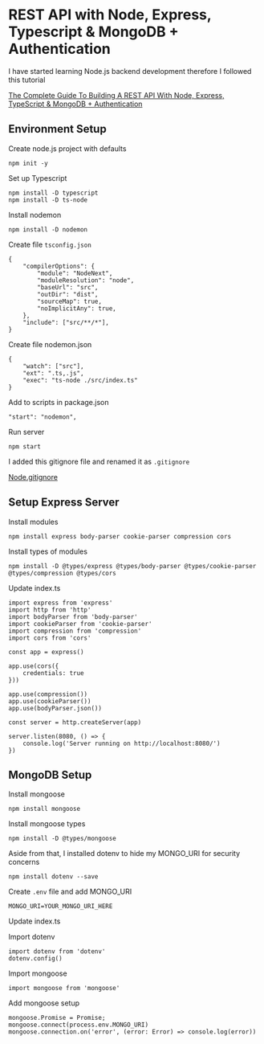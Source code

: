 # REST API with Node, Express, Typescript & MongoDB + Authentication

I have started learning Node.js backend development therefore I followed this tutorial

[The Complete Guide To Building A REST API With Node, Express, TypeScript & MongoDB + Authentication](https://www.youtube.com/watch?v=b8ZUb_Okxro)

## Environment Setup

Create node.js project with defaults

`npm init -y`

Set up Typescript

```
npm install -D typescript
npm install -D ts-node
```

Install nodemon

`npm install -D nodemon`

Create file `tsconfig.json`

```
{
    "compilerOptions": {
        "module": "NodeNext",
        "moduleResolution": "node",
        "baseUrl": "src",
        "outDir": "dist",
        "sourceMap": true,
        "noImplicitAny": true,
    },
    "include": ["src/**/*"],
}
```

Create file nodemon.json

```
{
    "watch": ["src"],
    "ext": ".ts,.js",
    "exec": "ts-node ./src/index.ts"
}
```

Add to scripts in package.json

`"start": "nodemon",`

Run server

`npm start`

I added this gitignore file and renamed it as `.gitignore`

[Node.gitignore](https://github.com/github/gitignore/blob/main/Node.gitignore)

## Setup Express Server

Install modules

`npm install express body-parser cookie-parser compression cors`

Install types of modules

`npm install -D @types/express @types/body-parser @types/cookie-parser @types/compression @types/cors`

Update index.ts

```
import express from 'express'
import http from 'http'
import bodyParser from 'body-parser'
import cookieParser from 'cookie-parser'
import compression from 'compression'
import cors from 'cors'

const app = express()

app.use(cors({
    credentials: true
}))

app.use(compression())
app.use(cookieParser())
app.use(bodyParser.json())

const server = http.createServer(app)

server.listen(8080, () => {
    console.log('Server running on http://localhost:8080/')
})
```

## MongoDB Setup

Install mongoose

`npm install mongoose`

Install mongoose types

`npm install -D @types/mongoose`

Aside from that, I installed dotenv to hide my MONGO_URI for security concerns

`npm install dotenv --save`

Create `.env` file and add MONGO_URI

`MONGO_URI=YOUR_MONGO_URI_HERE`

Update index.ts

Import dotenv

```
import dotenv from 'dotenv'
dotenv.config()
```

Import mongoose

`import mongoose from 'mongoose'`

Add mongoose setup

```
mongoose.Promise = Promise;
mongoose.connect(process.env.MONGO_URI)
mongoose.connection.on('error', (error: Error) => console.log(error))
```